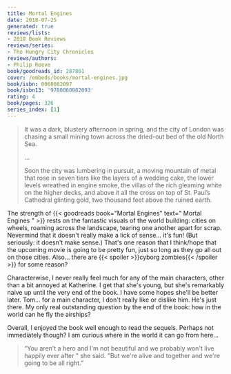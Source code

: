 ```yaml
---
title: Mortal Engines
date: 2018-07-25
generated: true
reviews/lists:
- 2018 Book Reviews
reviews/series:
- The Hungry City Chronicles
reviews/authors:
- Philip Reeve
book/goodreads_id: 287861
cover: /embeds/books/mortal-engines.jpg
book/isbn: 0060082097
book/isbn13: '9780060082093'
rating: 4
book/pages: 326
series_index: [1]
---
```

>  It was a dark, blustery afternoon in spring, and the city of London was chasing a small mining town across the dried-out bed of the old North Sea.  
>
>  ...  
>
>  Soon the city was lumbering in pursuit, a moving mountain of metal that rose in seven tiers like the layers of a wedding cake, the lower levels wreathed in engine smoke, the villas of the rich gleaming white on the higher decks, and above it all the cross on top of St. Paul’s Cathedral glinting gold, two thousand feet above the ruined earth.  

<!--more-->

The strength of {{< goodreads book="Mortal Engines" text=" Mortal Engines " >}} rests on the fantastic visuals of the world building: cities on wheels, roaming across the landscape, tearing one another apart for scrap. Nevermind that it doesn't really make a lick of sense... it's fun! (But seriously: it doesn't make sense.) That's one reason that I think/hope that the upcoming movie is going to be pretty fun, just so long as they go all out on those cities. Also... there are  {{< spoiler >}}cyborg zombies{{< /spoiler >}}  for some reason?  

Characterwise, I never really feel much for any of the main characters, other than a bit annoyed at Katherine. I get that she's young, but she's remarkably naive up until the very end of the book. I have some hopes she'll be better later. Tom... for a main character, I don't really like or dislike him. He's just there. My only real outstanding question by the end of the book: how in the world can he fly the airships?  

Overall, I enjoyed the book well enough to read the sequels. Perhaps not immediately though? I am curious where in the world it can go from here...  

> “You aren't a hero and I'm not beautiful and we probably won't live happily ever after " she said. "But we're alive and together and we're going to be all right.”